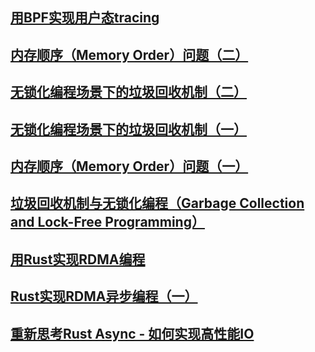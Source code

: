 ## [用BPF实现用户态tracing](bpf_usdt.md)
## [内存顺序（Memory Order）问题（二）](memory_order_2.html)
## [无锁化编程场景下的垃圾回收机制（二）](hp.html)
## [无锁化编程场景下的垃圾回收机制（一）](gc_and_lock_free.html)
## [内存顺序（Memory Order）问题（一）](memory_order_1.html)
## [垃圾回收机制与无锁化编程（Garbage Collection and Lock-Free Programming）](gc_and_lock_free.html)
## [用Rust实现RDMA编程](rust_rmda_1.html)
## [Rust实现RDMA异步编程（一）](rust_async_rdma_1.html)
## [重新思考Rust Async - 如何实现高性能IO](high_performance_io.html)
